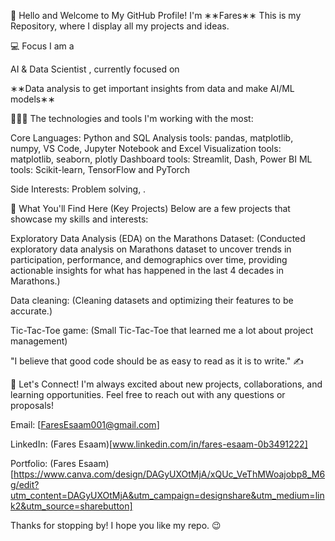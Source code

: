 👋 Hello and Welcome to My GitHub Profile!
I'm 
∗∗Fares∗∗
This is my Repository, where I display all my projects and ideas.

💻 Focus
I am a 

AI & Data Scientist
, currently focused on 

∗∗Data analysis to get important insights from data and make AI/ML models∗∗


🧑🏼‍💻 The technologies and tools I'm working with the most:

Core Languages: Python and SQL
Analysis tools: pandas, matplotlib, numpy, VS Code, Jupyter Notebook and Excel
Visualization tools: matplotlib, seaborn, plotly
Dashboard tools: Streamlit, Dash, Power BI
ML tools: Scikit-learn, TensorFlow and PyTorch

Side Interests: 
Problem solving,
.

🎯 What You'll Find Here (Key Projects)
Below are a few projects that showcase my skills and interests:

Exploratory Data Analysis (EDA) on the Marathons Dataset:
(Conducted exploratory data analysis on Marathons dataset to uncover trends in participation, performance, and demographics over time, providing actionable insights for what has happened in the last 4 decades in Marathons.)

Data cleaning:
(Cleaning datasets and optimizing their features to be accurate.)


Tic-Tac-Toe game: 
(Small Tic-Tac-Toe that learned me a lot about project management)

"I believe that good code should be as easy to read as it is to write." ✍️

🤝 Let's Connect!
I'm always excited about new projects, collaborations, and learning opportunities. Feel free to reach out with any questions or proposals!

Email: 
[FaresEsaam001@gmail.com]

LinkedIn: 
(Fares Esaam)[www.linkedin.com/in/fares-esaam-0b3491222]

Portfolio: 
(Fares Esaam)[https://www.canva.com/design/DAGyUXOtMjA/xQUc_VeThMWoajobp8_M6g/edit?utm_content=DAGyUXOtMjA&utm_campaign=designshare&utm_medium=link2&utm_source=sharebutton]

Thanks for stopping by! I hope you like my repo. 😉
